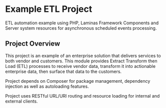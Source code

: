 # Example ETL Project

ETL automation example using PHP, Laminas Framework Components and Server system resources for asynchronous scheduled events processing.

## Project Overview

This project is an example of an enterprise solution that delivers services to both vendor and customers. This module provides Extract Transform then Load (ETL) processes to receive vendor data, transform it into actionable enterprise data, then surface that data to the customers. 

Project depends on Composer for package management, dependency injection as well as autoloading features.

Project uses RESTful URL/URI routing and resource loading for internal and external clients.




